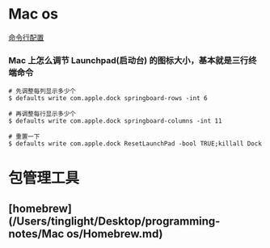 # Mac os

[命令行配置](https://github.com/herrbischoff/awesome-macos-command-line#time-machine)

### Mac 上怎么调节 Launchpad(启动台) 的图标大小，基本就是三行终端命令

```
# 先调整每列显示多少个
$ defaults write com.apple.dock springboard-rows -int 6

# 再调整每行显示多少个
$ defaults write com.apple.dock springboard-columns -int 11

# 重置一下
$ defaults write com.apple.dock ResetLaunchPad -bool TRUE;killall Dock
```

# 包管理工具

## [homebrew](/Users/tinglight/Desktop/programming-notes/Mac os/Homebrew.md)

